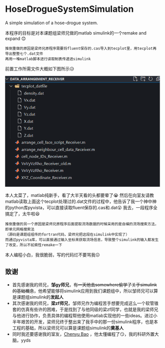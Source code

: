 # HoseDrogueSystemSimulation

A simple simulation of a hose-drogue system.

本程序的目标是对本课题组梁师兄做的matlab simulink的一个remake and expand :blush:

	推倒重做的原因是梁师兄原程序需要将fluent保存的.cas导入到tecplot里，用tecplot再导出整整七个.dat文件
	再用一堆matlab脚本进行读取制表传递进simulink
	
前置工作所需文件大概如下图所示:disappointed_relieved:

![Image text](https://github.com/AdustH/img/blob/main/HD_readme_img.png?raw=true)

本人太菜了，matlab纯新手，看了大半天看的头都要晕了:sob:
然后在向室友请教matlab读取上面这个tecplot处理过的.dat文件的过程中，他告诉了我一个神中神的python库pyvista，可以直接读取fluent保存的.cas和.dat:open_mouth:
我去，一段程序全搞定了，太牛啦:laughing:
	
	推倒重做的另一个原因是梁师兄原程序后面提取流场数据的时候采用的是自编的流场搜索方法，即单元网格搜索法
	（源码是课题组祖传的fortran代码，梁师兄把这段在simulink中实现了）
	而通过pyvista库，可以直接通过输入坐标来获取流场信息，导致整个simulink的输入都发生了改变，所以不如索性remake一下
本人编程小白，我很脆弱，写的代码烂不要骂我:confounded:
## 致谢
- 首先感谢我的师兄，**邹gy师兄**，~~有一天他去somewhere偷学了关于simulink的基础概念~~，他希望能够将simulink应用到我们课题组中，所以邹师兄可以算是课题组simulink的**发起人**
- 其次感谢我的师兄，**梁zf师兄**，邹师兄作为编程苦手想要完成这么一个软管锥套的仿真有些许的困难，于是找到了与他同级的梁zf同学，也就是我的梁师兄与他进行协作，负责具体的编程帮他使用matlab实现他的一些ideas。进过小半年艰苦的开发，梁师兄终于整出来了我手中的那一份simulink程序，也是本工程的基础，所以梁师兄可以算是课题组simulink的**奠基人**
- 同时我还要感谢我的室友，[Chenyu Bao](https://github.com/bcynuaa)  ，他太懂编程了:smirk:，我的科研外置大脑，yyds
